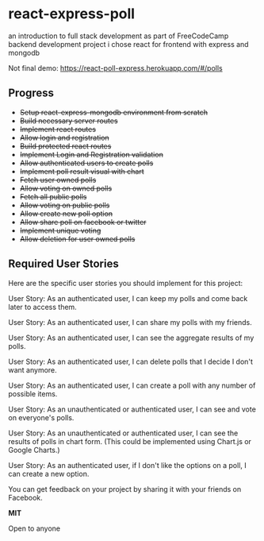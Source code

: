 # react-express-poll

an introduction to full stack development as part of FreeCodeCamp backend development project
i chose react for frontend with express and mongodb

Not final demo: https://react-poll-express.herokuapp.com/#/polls

## Progress

 - ~~Setup react-express-mongodb environment from scratch~~
 - ~~Build necessary server routes~~
 - ~~Implement react routes~~ 
 - ~~Allow login and registration~~
 - ~~Build protected react routes~~
 - ~~Implement Login and Registration validation~~
 - ~~Allow authenticated users to create polls~~
 - ~~Implement poll result visual with chart~~
 - ~~Fetch user owned polls~~
 - ~~Allow voting on owned polls~~
 - ~~Fetch all public polls~~
 - ~~Allow voting on public polls~~
 - ~~Allow create new poll option~~
 - ~~Allow share poll on facebook or twitter~~
 - ~~Implement unique voting~~
 - ~~Allow deletion for user owned polls~~

## Required User Stories
Here are the specific user stories you should implement for this project:

User Story: As an authenticated user, I can keep my polls and come back later to access them.

User Story: As an authenticated user, I can share my polls with my friends.

User Story: As an authenticated user, I can see the aggregate results of my polls.

User Story: As an authenticated user, I can delete polls that I decide I don't want anymore.

User Story: As an authenticated user, I can create a poll with any number of possible items.

User Story: As an unauthenticated or authenticated user, I can see and vote on everyone's polls.

User Story: As an unauthenticated or authenticated user, I can see the results of polls in chart form. (This could be implemented using Chart.js or Google Charts.)

User Story: As an authenticated user, if I don't like the options on a poll, I can create a new option.

You can get feedback on your project by sharing it with your friends on Facebook.


**MIT**

Open to anyone 